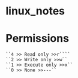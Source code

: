 # linux_notes
  # Permissions
    ``4 >> Read only >>r````
    ``2 >> Write only >>w``
    ``1 >> Execute only >>x``
    ``0 >> None >>---``
